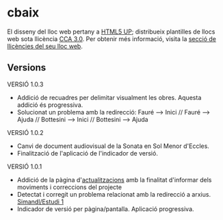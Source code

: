 # cbaix

El disseny del lloc web pertany a [HTML5 UP](https://html5up.net/); distribueix plantilles de llocs web sota llicència [CCA 3.0](https://creativecommons.org/licenses/by/3.0/). Per obtenir més informació, visita la [secció de llicències del seu lloc web](https://html5up.net/license).

## Versions
VERSIÓ 1.0.3
- Addició de recuadres per delimitar visualment les obres. Aquesta addició és progressiva.
- Solucionat un problema amb la redirecció: Fauré --> Inici // Fauré --> Ajuda // Bottesini --> Inici // Bottesini --> Ajuda


VERSIÓ 1.0.2
- Canvi de document audiovisual de la Sonata en Sol Menor d'Eccles.
- Finalització de l'aplicació de l'indicador de versió.


VERSIÓ 1.0.1
- Addició de la pàgina d'[actualitzacions](https://marstwan.github.io/cbaix/actualitzacions.html) amb la finalitat d'informar dels moviments i correccions del projecte
- Detectat i corregit un problema relacionat amb la redirecció a arxius. [Simandl/Estudi 1](https://marstwan.github.io/cbaix/simandl.html)
- Indicador de versió per pàgina/pantalla. Aplicació progressiva.
